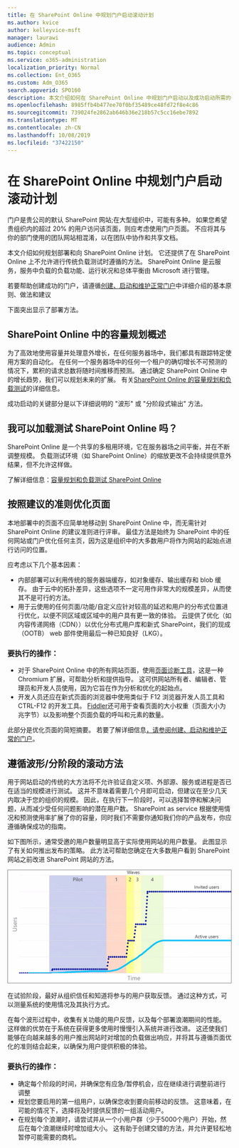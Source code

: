 ```yaml
---
title: 在 SharePoint Online 中规划门户启动滚动计划
ms.author: kvice
author: kelleyvice-msft
manager: laurawi
audience: Admin
ms.topic: conceptual
ms.service: o365-administration
localization_priority: Normal
ms.collection: Ent_O365
ms.custom: Adm_O365
search.appverid: SPO160
description: 本文介绍如何在 SharePoint Online 中规划门户启动以及成功启动所需的步骤
ms.openlocfilehash: 8985ffb4b477ee70f0bf35489ce48fd72f8e4c86
ms.sourcegitcommit: 739024fe2862ab646b36e218b57c5cc16ebe7892
ms.translationtype: MT
ms.contentlocale: zh-CN
ms.lasthandoff: 10/08/2019
ms.locfileid: "37422150"
---
```

# <a name="planning-your-portal-launch-roll-out-plan-in-sharepoint-online"></a>在 SharePoint Online 中规划门户启动滚动计划
门户是贵公司的默认 SharePoint 网站;在大型组织中，可能有多种。 如果您希望贵组织内的超过 20% 的用户访问该页面，则应考虑使用门户页面。 不应将其与你的部门使用的团队网站相混淆，以在团队中协作和共享文档。

本文介绍如何规划部署和向 SharePoint Online 计划。 它还提供了在 SharePoint Online 上不允许进行传统负载测试时遵循的方法。 SharePoint Online 是云服务，服务中负载的负载功能、运行状况和总体平衡由 Microsoft 进行管理。

若要帮助创建成功的门户，请遵循[创建、启动和维护正常门户](https://go.microsoft.com/fwlink/?linkid=2105838)中详细介绍的基本原则、做法和建议 

下面突出显示了部署方法。

## <a name="overview-of-capacity-planning-in-sharepoint-online"></a>SharePoint Online 中的容量规划概述
为了高效地使用容量并处理意外增长，在任何服务器场中，我们都具有跟踪特定使用方案的自动化。 在任何一个服务器场中的任何一个租户的确切增长不可预测的情况下，累积的请求总数将随时间推移而预测。 通过确定 SharePoint Online 中的增长趋势，我们可以规划未来的扩展。 有关[SharePoint Online 的容量规划和负载测试](https://docs.microsoft.com/en-us/office365/enterprise/capacity-planning-and-load-testing-sharepoint-online)的详细信息。

成功启动的关键部分是以下详细说明的 "波形" 或 "分阶段式输出" 方法。 

## <a name="can-i-load-test-sharepoint-online"></a>我可以加载测试 SharePoint Online 吗？
SharePoint Online 是一个共享的多租用环境，它在服务器场之间平衡，并在不断调整规模。 负载测试环境（如 SharePoint Online）的缩放更改不会持续提供意外结果，但不允许这样做。 

了解详细信息：[容量规划和负载测试 SharePoint Online](https://docs.microsoft.com/en-us/office365/enterprise/capacity-planning-and-load-testing-sharepoint-online)

## <a name="optimize-pages-by-following-recommended-guidelines"></a>按照建议的准则优化页面
本地部署中的页面不应简单地移动到 SharePoint Online 中，而无需针对 SharePoint Online 的建议准则进行评审。 最佳方法是始终为 SharePoint 中的任何网站或门户优化任何主页，因为这是组织中的大多数用户将作为网站的起始点进行访问的位置。

应考虑以下几个基本因素：
- 内部部署可以利用传统的服务器端缓存，如对象缓存、输出缓存和 blob 缓存。 由于云中的拓扑差异，这些选项不一定可用作非常大的规模差异，从而使其不是可行的方法。
- 用于云使用的任何页面/功能/自定义应针对较高的延迟和用户的分布式位置进行优化，以便不同区域或区域中的用户具有更一致的体验。 云提供了优化（如内容传递网络（CDN））以优化分布式用户库和新式 SharePoint，我们的现成（OOTB） web 部件使用最后一种已知良好（LKG）。

### <a name="what-to-do"></a>要执行的操作：
 - 对于 SharePoint Online 中的所有网站页面，使用[页面诊断工具](https://aka.ms/perftool)，这是一种 Chromium 扩展，可帮助分析和提供指导。 这可供网站所有者、编辑者、管理员和开发人员使用，因为它旨在作为分析和优化的起始点。
 - 开发人员还应在新式页面的浏览器中使用类似于 F12 浏览器开发人员工具和 CTRL-F12 的开发工具。 [Fiddler](https://www.telerik.com/download/fiddler)还可用于查看页面的大小权重（页面大小为兆字节）以及影响整个页面负载的呼叫和元素的数量。 

此部分是优化页面的简短摘要。  若要了解详细信息[，请参阅创建、启动和维护正常的门户](https://go.microsoft.com/fwlink/?linkid=2105838)。

## <a name="follow-a-wave--phased-roll-out-approach"></a>遵循波形/分阶段的滚动方法
用于网站启动的传统的大方法将不允许验证自定义项、外部源、服务或进程是否已在适当的规模进行测试。 这并不意味着需要几个月即可启动，但建议在至少几天内取决于您的组织的规模。 因此，在执行下一阶段时，可以选择暂停和解决问题，从而减少受任何问题影响的潜在用户数。 SharePoint as service 根据使用情况和预测使用率扩展了你的容量，同时我们不需要你通知我们你的产品发布，你应遵循确保成功的指南。
  
如下图所示，通常受邀的用户数量明显高于实际使用网站的用户数量。 此图显示了有关如何推出发布的策略。 此方法可帮助您确定在大多数用户看到 SharePoint 网站之前改进 SharePoint 网站的方法。
  
![显示受邀并且处于活动状态的用户的图形](media/0bc14a20-9420-4986-b9b9-fbcd2c6e0fb9.png)
  
在试验阶段，最好从组织信任和知道将参与的用户获取反馈。 通过这种方式，可以测量系统的使用情况及其执行方式。
  
在每个波形过程中，收集有关功能的用户反馈，以及每个部署浪潮期间的性能。 这样做的优势在于系统在获得更多使用时慢慢引入系统并进行改进。 这还使我们能够在向越来越多的用户推出网站时对增加的负载做出响应，并将其与遵循页面优化的准则结合起来，以确保为用户提供积极的体验。

### <a name="what-to-do"></a>要执行的操作：
- 确定每个阶段的时间，并确保您有应急/暂停机会，应在继续进行调整前进行调整
- 规划您要启用的第一组用户，以确保您收到要向前移动的反馈。 这意味着，在可能的情况下，选择将及时提供反馈的一组活动用户。
- 在规划每个浪潮时，请尝试并从一个小用户群（少于5000个用户）开始，然后在每个浪潮继续时增加组大小。 这有助于创建交错的方法，并允许更轻松地暂停可能需要的商机。
